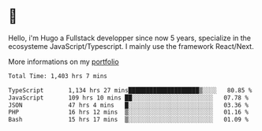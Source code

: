 # 👋 

Hello, i'm Hugo a Fullstack developper since now 5 years, specialize in the ecosysteme JavaScript/Typescript. I mainly use the framework React/Next.

More informations on my [portfolio](https://hcampos.fr)

<!--START_SECTION:waka-->

```txt
Total Time: 1,403 hrs 7 mins

TypeScript       1,134 hrs 27 mins████████████████████▒░░░░   80.85 %
JavaScript       109 hrs 10 mins ██░░░░░░░░░░░░░░░░░░░░░░░   07.78 %
JSON             47 hrs 4 mins   █░░░░░░░░░░░░░░░░░░░░░░░░   03.36 %
PHP              16 hrs 12 mins  ▒░░░░░░░░░░░░░░░░░░░░░░░░   01.16 %
Bash             15 hrs 17 mins  ▒░░░░░░░░░░░░░░░░░░░░░░░░   01.09 %
```

<!--END_SECTION:waka-->
